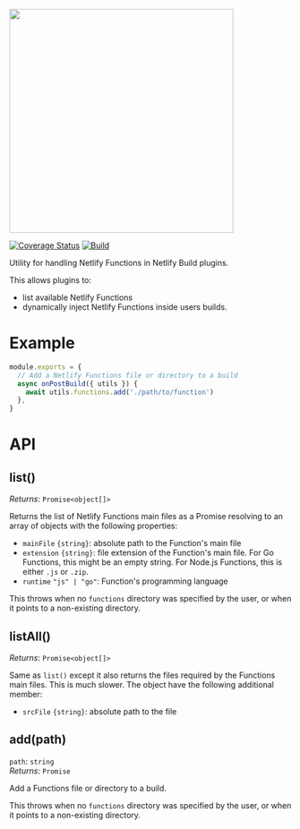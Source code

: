<img src="../../static/logo.png" width="400"/><br>

[![Coverage Status](https://codecov.io/gh/netlify/build/branch/master/graph/badge.svg)](https://codecov.io/gh/netlify/build)
[![Build](https://github.com/netlify/build/workflows/Build/badge.svg)](https://github.com/netlify/build/actions)

Utility for handling Netlify Functions in Netlify Build plugins.

This allows plugins to:

- list available Netlify Functions
- dynamically inject Netlify Functions inside users builds.

# Example

```js
module.exports = {
  // Add a Netlify Functions file or directory to a build
  async onPostBuild({ utils }) {
    await utils.functions.add('./path/to/function')
  },
}
```

# API

## list()

_Returns_: `Promise<object[]>`

Returns the list of Netlify Functions main files as a Promise resolving to an array of objects with the following
properties:

- `mainFile` `{string}`: absolute path to the Function's main file
- `extension` `{string}`: file extension of the Function's main file. For Go Functions, this might be an empty string.
  For Node.js Functions, this is either `.js` or `.zip`.
- `runtime` `"js" | "go"`: Function's programming language

This throws when no `functions` directory was specified by the user, or when it points to a non-existing directory.

## listAll()

_Returns_: `Promise<object[]>`

Same as `list()` except it also returns the files required by the Functions main files. This is much slower. The object
have the following additional member:

- `srcFile` `{string}`: absolute path to the file

## add(path)

`path`: `string`\
_Returns_: `Promise`

Add a Functions file or directory to a build.

This throws when no `functions` directory was specified by the user, or when it points to a non-existing directory.
